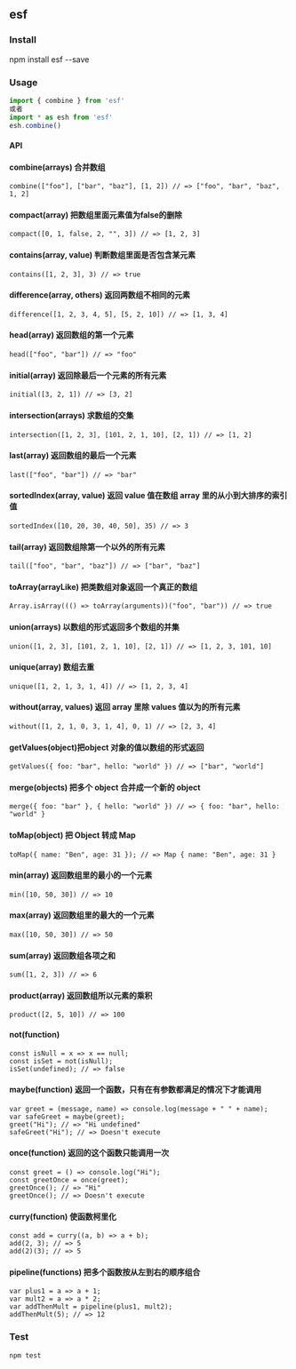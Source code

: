 ## esf


### Install

npm install esf --save

### Usage

```js
import { combine } from 'esf'
或者
import * as esh from 'esf'
esh.combine()
```

#### API

#### combine(arrays) 合并数组
    combine(["foo"], ["bar", "baz"], [1, 2]) // => ["foo", "bar", "baz", 1, 2]

#### compact(array) 把数组里面元素值为false的删除
    compact([0, 1, false, 2, "", 3]) // => [1, 2, 3]

#### contains(array, value) 判断数组里面是否包含某元素
    contains([1, 2, 3], 3) // => true

#### difference(array, others) 返回两数组不相同的元素
    difference([1, 2, 3, 4, 5], [5, 2, 10]) // => [1, 3, 4]

#### head(array) 返回数组的第一个元素
    head(["foo", "bar"]) // => "foo"

#### initial(array) 返回除最后一个元素的所有元素
    initial([3, 2, 1]) // => [3, 2]

#### intersection(arrays) 求数组的交集
    intersection([1, 2, 3], [101, 2, 1, 10], [2, 1]) // => [1, 2]

#### last(array) 返回数组的最后一个元素
    last(["foo", "bar"]) // => "bar"

#### sortedIndex(array, value) 返回 value 值在数组 array 里的从小到大排序的索引值
    sortedIndex([10, 20, 30, 40, 50], 35) // => 3

#### tail(array) 返回数组除第一个以外的所有元素
    tail(["foo", "bar", "baz"]) // => ["bar", "baz"]

#### toArray(arrayLike) 把类数组对象返回一个真正的数组
    Array.isArray((() => toArray(arguments))("foo", "bar")) // => true

#### union(arrays) 以数组的形式返回多个数组的并集
    union([1, 2, 3], [101, 2, 1, 10], [2, 1]) // => [1, 2, 3, 101, 10]

#### unique(array) 数组去重
    unique([1, 2, 1, 3, 1, 4]) // => [1, 2, 3, 4]

#### without(array, values) 返回 array 里除 values 值以为的所有元素
    without([1, 2, 1, 0, 3, 1, 4], 0, 1) // => [2, 3, 4]

#### getValues(object)把object 对象的值以数组的形式返回
    getValues({ foo: "bar", hello: "world" }) // => ["bar", "world"]

#### merge(objects) 把多个 object 合并成一个新的 object
    merge({ foo: "bar" }, { hello: "world" }) // => { foo: "bar", hello: "world" }

#### toMap(object) 把 Object 转成 Map
    toMap({ name: "Ben", age: 31 }); // => Map { name: "Ben", age: 31 }

#### min(array) 返回数组里的最小的一个元素
    min([10, 50, 30]) // => 10

#### max(array) 返回数组里的最大的一个元素
    max([10, 50, 30]) // => 50

#### sum(array) 返回数组各项之和
    sum([1, 2, 3]) // => 6

#### product(array) 返回数组所以元素的乘积
    product([2, 5, 10]) // => 100

#### not(function) 
    const isNull = x => x == null;
    const isSet = not(isNull);
    isSet(undefined); // => false

#### maybe(function) 返回一个函数，只有在有参数都满足的情况下才能调用
    var greet = (message, name) => console.log(message + " " + name);
    var safeGreet = maybe(greet);
    greet("Hi"); // => "Hi undefined"
    safeGreet("Hi"); // => Doesn't execute

#### once(function) 返回的这个函数只能调用一次
    const greet = () => console.log("Hi");
    const greetOnce = once(greet);
    greetOnce(); // => "Hi"
    greetOnce(); // => Doesn't execute

#### curry(function) 使函数柯里化
    const add = curry((a, b) => a + b);
    add(2, 3); // => 5
    add(2)(3); // => 5
 
#### pipeline(functions) 把多个函数按从左到右的顺序组合
    var plus1 = a => a + 1;
    var mult2 = a => a * 2;
    var addThenMult = pipeline(plus1, mult2);
    addThenMult(5); // => 12

### Test

```npm test```